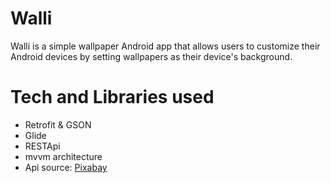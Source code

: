 # Walli
Walli is a simple wallpaper Android app that allows users to customize their Android devices by setting wallpapers as their device's background. 
# Tech and Libraries used
- Retrofit & GSON
- Glide
- RESTApi
- mvvm architecture
- Api source: [Pixabay](https://pixabay.com/)
